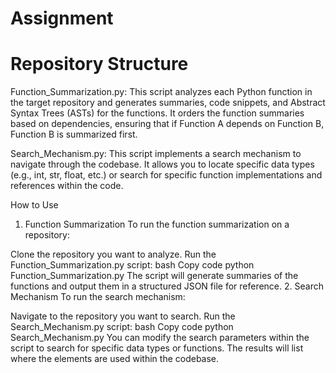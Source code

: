 # Assignment


# Repository Structure
Function_Summarization.py: This script analyzes each Python function in the target repository and generates summaries, code snippets, and Abstract Syntax Trees (ASTs) for the functions. It orders the function summaries based on dependencies, ensuring that if Function A depends on Function B, Function B is summarized first.

Search_Mechanism.py: This script implements a search mechanism to navigate through the codebase. It allows you to locate specific data types (e.g., int, str, float, etc.) or search for specific function implementations and references within the code.

How to Use
1. Function Summarization
To run the function summarization on a repository:

Clone the repository you want to analyze.
Run the Function_Summarization.py script:
bash
Copy code
python Function_Summarization.py
The script will generate summaries of the functions and output them in a structured JSON file for reference.
2. Search Mechanism
To run the search mechanism:

Navigate to the repository you want to search.
Run the Search_Mechanism.py script:
bash
Copy code
python Search_Mechanism.py
You can modify the search parameters within the script to search for specific data types or functions. The results will list where the elements are used within the codebase.
